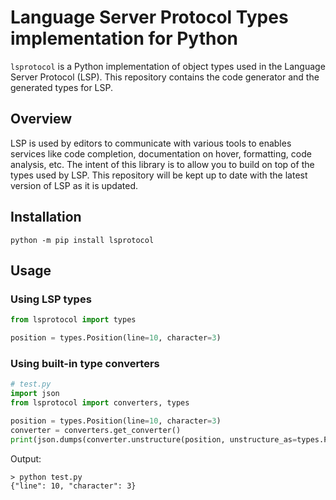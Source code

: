 # Language Server Protocol Types implementation for Python

`lsprotocol` is a Python implementation of object types used in the Language Server Protocol (LSP). This repository contains the code generator and the generated types for LSP.

## Overview

LSP is used by editors to communicate with various tools to enables services like code completion, documentation on hover, formatting, code analysis, etc. The intent of this library is to allow you to build on top of the types used by LSP. This repository will be kept up to date with the latest version of LSP as it is updated.

## Installation

`python -m pip install lsprotocol`

## Usage

### Using LSP types

```python
from lsprotocol import types

position = types.Position(line=10, character=3)
```

### Using built-in type converters

```python
# test.py
import json
from lsprotocol import converters, types

position = types.Position(line=10, character=3)
converter = converters.get_converter()
print(json.dumps(converter.unstructure(position, unstructure_as=types.Position)))
```

Output:

```console
> python test.py
{"line": 10, "character": 3}
```
